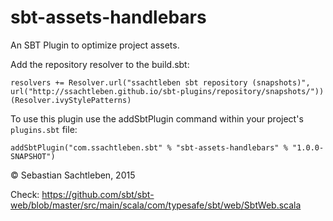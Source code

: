 # sbt-assets-handlebars

An SBT Plugin to optimize project assets.

Add the repository resolver to the build.sbt:

    resolvers += Resolver.url("ssachtleben sbt repository (snapshots)", url("http://ssachtleben.github.io/sbt-plugins/repository/snapshots/"))(Resolver.ivyStylePatterns)

To use this plugin use the addSbtPlugin command within your project's `plugins.sbt` file:

    addSbtPlugin("com.ssachtleben.sbt" % "sbt-assets-handlebars" % "1.0.0-SNAPSHOT")
    
&copy; Sebastian Sachtleben, 2015

Check: https://github.com/sbt/sbt-web/blob/master/src/main/scala/com/typesafe/sbt/web/SbtWeb.scala